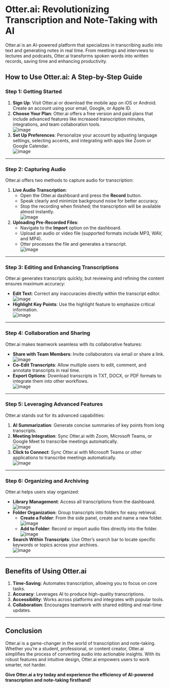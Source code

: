 # **Otter.ai: Revolutionizing Transcription and Note-Taking with AI**

Otter.ai is an AI-powered platform that specializes in transcribing audio into text and generating notes in real time. From meetings and interviews to lectures and podcasts, Otter.ai transforms spoken words into written records, saving time and enhancing productivity.

## **How to Use Otter.ai: A Step-by-Step Guide**

### **Step 1: Getting Started**
1. **Sign Up**: Visit Otter.ai or download the mobile app on iOS or Android. Create an account using your email, Google, or Apple ID.
2. **Choose Your Plan**: Otter.ai offers a free version and paid plans that include advanced features like increased transcription minutes, integrations, and team collaboration tools.  
   ![image](https://github.com/user-attachments/assets/729dc685-85cc-4c29-a141-34eae66472d4)
3. **Set Up Preferences**: Personalize your account by adjusting language settings, selecting accents, and integrating with apps like Zoom or Google Calendar.  
   ![image](https://github.com/user-attachments/assets/a9fa612f-a1c3-414a-8d7f-9ab9f3e8378f)

---

### **Step 2: Capturing Audio**
Otter.ai offers two methods to capture audio for transcription:
1. **Live Audio Transcription**:
   - Open the Otter.ai dashboard and press the **Record** button.
   - Speak clearly and minimize background noise for better accuracy.
   - Stop the recording when finished; the transcription will be available almost instantly.  
   ![image](https://github.com/user-attachments/assets/7c46c27c-fb5a-4253-ae94-51fcb20b9274)
2. **Uploading Pre-Recorded Files**:
   - Navigate to the **Import** option on the dashboard.
   - Upload an audio or video file (supported formats include MP3, WAV, and MP4).
   - Otter processes the file and generates a transcript.  
   ![image](https://github.com/user-attachments/assets/17179833-6bcd-4c5e-9c82-ff8a0fb00e0e)

---

### **Step 3: Editing and Enhancing Transcriptions**
Otter.ai generates transcripts quickly, but reviewing and refining the content ensures maximum accuracy:
- **Edit Text**: Correct any inaccuracies directly within the transcript editor.  
  ![image](https://github.com/user-attachments/assets/8c0f2c71-4900-494c-8dde-a80d1fee4471)
- **Highlight Key Points**: Use the highlight feature to emphasize critical information.  
  ![image](https://github.com/user-attachments/assets/6375811a-79b3-4da6-9b2b-d0dedcc46420)

---

### **Step 4: Collaboration and Sharing**
Otter.ai makes teamwork seamless with its collaborative features:
- **Share with Team Members**: Invite collaborators via email or share a link.  
  ![image](https://github.com/user-attachments/assets/4059dae0-f87a-4ccc-a1ba-3f43737912c0)
- **Co-Edit Transcripts**: Allow multiple users to edit, comment, and annotate transcripts in real time.
- **Export Options**: Download transcripts in TXT, DOCX, or PDF formats to integrate them into other workflows.  
  ![image](https://github.com/user-attachments/assets/de643898-31bd-4bcc-8c92-f1c2e2a3ca21)

---

### **Step 5: Leveraging Advanced Features**
Otter.ai stands out for its advanced capabilities:
1. **AI Summarization**: Generate concise summaries of key points from long transcripts.
2. **Meeting Integration**: Sync Otter.ai with Zoom, Microsoft Teams, or Google Meet to transcribe meetings automatically.  
   ![image](https://github.com/user-attachments/assets/346b0e64-8b9c-4052-83e2-3bc53782f735)
3. **Click to Connect**: Sync Otter.ai with Microsoft Teams or other applications to transcribe meetings automatically.  
   ![image](https://github.com/user-attachments/assets/0cdb2b31-b589-4714-bb5d-f0bb76effe1f)

---

### **Step 6: Organizing and Archiving**
Otter.ai helps users stay organized:
- **Library Management**: Access all transcriptions from the dashboard.  
  ![image](https://github.com/user-attachments/assets/02a973e1-689a-4518-8546-2caeefd5ae3e)
- **Folder Organization**: Group transcripts into folders for easy retrieval.
  - **Create a Folder**: From the side panel, create and name a new folder.  
    ![image](https://github.com/user-attachments/assets/e35e8610-d96a-4a1c-a784-a6580d6ef432)
  - **Add to Folder**: Record or import audio files directly into the folder.  
    ![image](https://github.com/user-attachments/assets/7579be76-49b5-4fd4-bbd9-a22ed20875d4)
- **Search Within Transcripts**: Use Otter’s search bar to locate specific keywords or topics across your archives.  
  ![image](https://github.com/user-attachments/assets/cb6f09ad-9a54-4f9b-b09d-4ccb28040ef4)

---

## **Benefits of Using Otter.ai**
1. **Time-Saving**: Automates transcription, allowing you to focus on core tasks.
2. **Accuracy**: Leverages AI to produce high-quality transcriptions.
3. **Accessibility**: Works across platforms and integrates with popular tools.
4. **Collaboration**: Encourages teamwork with shared editing and real-time updates.

---

## **Conclusion**
Otter.ai is a game-changer in the world of transcription and note-taking. Whether you’re a student, professional, or content creator, Otter.ai simplifies the process of converting audio into actionable insights. With its robust features and intuitive design, Otter.ai empowers users to work smarter, not harder.

**Give Otter.ai a try today and experience the efficiency of AI-powered transcription and note-taking firsthand!**
